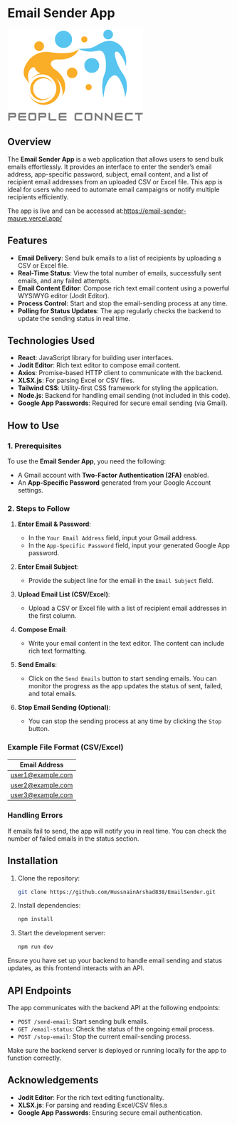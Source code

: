 # Email Sender App

![Logo](./public/peopleConnect.png)

## Overview

The **Email Sender App** is a web application that allows users to send bulk emails effortlessly. It provides an interface to enter the sender’s email address, app-specific password, subject, email content, and a list of recipient email addresses from an uploaded CSV or Excel file. This app is ideal for users who need to automate email campaigns or notify multiple recipients efficiently.

The app is live and can be accessed at:https://email-sender-mauve.vercel.app/

## Features

- **Email Delivery**: Send bulk emails to a list of recipients by uploading a CSV or Excel file.
- **Real-Time Status**: View the total number of emails, successfully sent emails, and any failed attempts.
- **Email Content Editor**: Compose rich text email content using a powerful WYSIWYG editor (Jodit Editor).
- **Process Control**: Start and stop the email-sending process at any time.
- **Polling for Status Updates**: The app regularly checks the backend to update the sending status in real time.

## Technologies Used

- **React**: JavaScript library for building user interfaces.
- **Jodit Editor**: Rich text editor to compose email content.
- **Axios**: Promise-based HTTP client to communicate with the backend.
- **XLSX.js**: For parsing Excel or CSV files.
- **Tailwind CSS**: Utility-first CSS framework for styling the application.
- **Node.js**: Backend for handling email sending (not included in this code).
- **Google App Passwords**: Required for secure email sending (via Gmail).

## How to Use

### 1. Prerequisites

To use the **Email Sender App**, you need the following:

- A Gmail account with **Two-Factor Authentication (2FA)** enabled.
- An **App-Specific Password** generated from your Google Account settings.

### 2. Steps to Follow

1. **Enter Email & Password**:
   - In the `Your Email Address` field, input your Gmail address.
   - In the `App-Specific Password` field, input your generated Google App password.
2. **Enter Email Subject**:

   - Provide the subject line for the email in the `Email Subject` field.

3. **Upload Email List (CSV/Excel)**:

   - Upload a CSV or Excel file with a list of recipient email addresses in the first column.

4. **Compose Email**:

   - Write your email content in the text editor. The content can include rich text formatting.

5. **Send Emails**:

   - Click on the `Send Emails` button to start sending emails. You can monitor the progress as the app updates the status of sent, failed, and total emails.

6. **Stop Email Sending (Optional)**:
   - You can stop the sending process at any time by clicking the `Stop` button.

### Example File Format (CSV/Excel)

| Email Address     |
| ----------------- |
| user1@example.com |
| user2@example.com |
| user3@example.com |

### Handling Errors

If emails fail to send, the app will notify you in real time. You can check the number of failed emails in the status section.

## Installation

1. Clone the repository:
   ```bash
   git clone https://github.com/HussnainArshad838/EmailSender.git
   ```
2. Install dependencies:
   ```bash
   npm install
   ```
3. Start the development server:
   ```bash
   npm run dev
   ```

Ensure you have set up your backend to handle email sending and status updates, as this frontend interacts with an API.

## API Endpoints

The app communicates with the backend API at the following endpoints:

- `POST /send-email`: Start sending bulk emails.
- `GET /email-status`: Check the status of the ongoing email process.
- `POST /stop-email`: Stop the current email-sending process.

Make sure the backend server is deployed or running locally for the app to function correctly.

## Acknowledgements

- **Jodit Editor**: For the rich text editing functionality.
- **XLSX.js**: For parsing and reading Excel/CSV files.s
- **Google App Passwords**: Ensuring secure email authentication.
